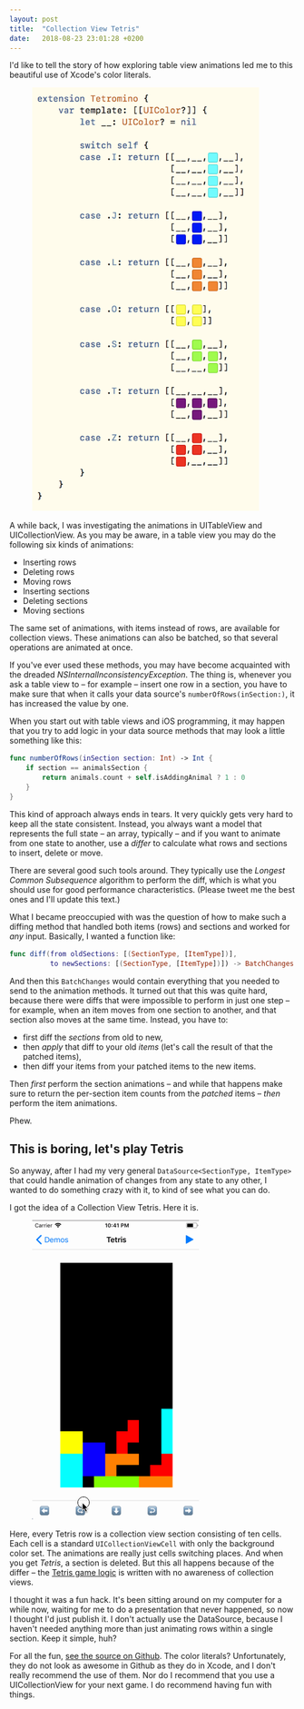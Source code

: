 ```yaml
---
layout: post
title:  "Collection View Tetris"
date:   2018-08-23 23:01:28 +0200
---
```


I'd like to tell the story of how exploring table view animations led me to this beautiful use of Xcode's color literals.

<figure>
<img src="/images/collection-view-tetris/termino-color-literals.png" alt="Image of data structure in Swift that use color literals to specify Tetris shapes." width="400px" />
</figure>

A while back, I was investigating the animations in UITableView and UICollectionView.  As you may be aware, in a table view you may do the following six kinds of animations:

* Inserting rows
* Deleting rows
* Moving rows
* Inserting sections
* Deleting sections
* Moving sections

The same set of animations, with items instead of rows, are available for collection views. These animations can also be batched, so that several operations are animated at once. 

If you've ever used these methods, you may have become acquainted with the dreaded _NSInternalInconsistencyException_. The thing is, whenever you ask a table view to – for example – insert one row in a section, you have to make sure that when it calls your data source's `numberOfRows(inSection:)`, it has increased the value by one. 

When you start out with table views and iOS programming, it may happen that you try to add logic in your data source methods that may look a little something like this: 

```swift
func numberOfRows(inSection section: Int) -> Int {
    if section == animalsSection {
        return animals.count + self.isAddingAnimal ? 1 : 0 
    }
}
```

This kind of approach always ends in tears.  It very quickly gets very hard to keep all the state consistent.  Instead, you always want a model that represents the full state – an array, typically – and if you want to animate from one state to another, use a _differ_ to calculate what rows and sections to insert, delete or move.  

There are several good such tools around.  They typically use the _Longest Common Subsequence_ algorithm to perform the diff, which is what you should use for good performance characteristics.  (Please tweet me the best ones and I'll update this text.) 

What I became preoccupied with was the question of how to make such a diffing method that handled both items (rows) and sections and worked for _any_ input. Basically, I wanted a function like:

```swift
func diff(from oldSections: [(SectionType, [ItemType])], 
          to newSections: [(SectionType, [ItemType])]) -> BatchChanges
```
And then this `BatchChanges` would contain everything that you needed to send to the animation methods. It turned out that this was quite hard, because there were diffs that were impossible to perform in just one step – for example, when an item moves from one section to another, and that section also moves at the same time.  Instead, you have to:

* first diff the _sections_ from old to new,
* then _apply_ that diff to your old _items_ (let's call the result of that the patched items),
* then diff your items from your patched items to the new items. 

Then _first_ perform the section animations – and while that happens make sure to return the per-section item counts from the _patched_ items – _then_ perform the item animations.

Phew. 

## This is boring, let's play Tetris

So anyway, after I had my very general `DataSource<SectionType, ItemType>` that could handle animation of changes from any state to any other, I wanted to do something crazy with it, to kind of see what you can do. 

I got the idea of a Collection View Tetris. Here it is. 

<figure>
<img src="/images/collection-view-tetris/tetris.gif" alt="Screencap of me playing Tetris, badly." />
</figure>

Here, every Tetris row is a collection view section consisting of ten cells.  Each cell is a standard `UICollectionViewCell` with only the background color set. The animations are really just cells switching places.  And when you get _Tetris_, a section is deleted.  But this all happens because of the differ – the [Tetris game logic](https://github.com/skagedal/SKRBatchUpdates/blob/master/SKRBatchUpdatesDemo/SKRBatchUpdatesDemo/Tetris.swift) is written with no awareness of collection views.

I thought it was a fun hack.  It's been sitting around on my computer for a while now, waiting for me to do a presentation that never happened, so now I thought I'd just publish it.  I don't actually use the DataSource, because I haven't needed anything more than just animating rows within a single section.  Keep it simple, huh?

For all the fun, [see the source on Github](https://github.com/skagedal/SKRBatchUpdates).  The color literals?  Unfortunately, they do not look as awesome in Github as they do in Xcode, and I don't really recommend the use of them.  Nor do I recommend that you use a UICollectionView for your next game.  I do recommend having fun with things. 




